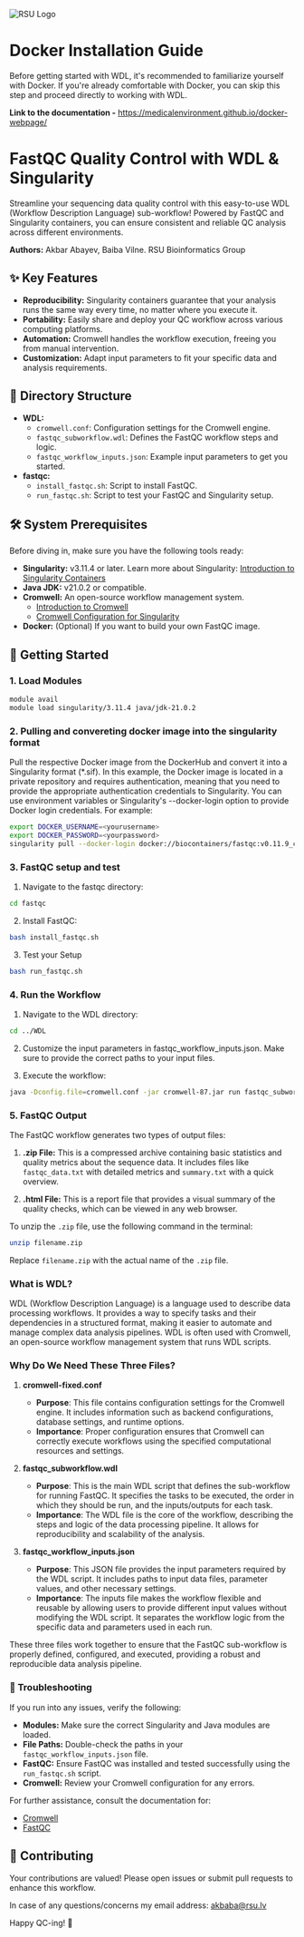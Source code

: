 ![RSU Logo](https://encrypted-tbn0.gstatic.com/images?q=tbn:ANd9GcQmFd-EPn6jktivbaVRs2MKwPaHNYycBHS8r-Nwz3MNbwPhuuOCm9JBc0PzKISwCIPigA&usqp=CAU)

# Docker Installation Guide

Before getting started with WDL, it's recommended to familiarize yourself with Docker. If you're already comfortable with Docker, you can skip this step and proceed directly to working with WDL. 

**Link to the documentation -** https://medicalenvironment.github.io/docker-webpage/

# FastQC Quality Control with WDL & Singularity 

Streamline your sequencing data quality control with this easy-to-use WDL (Workflow Description Language) sub-workflow! Powered by FastQC and Singularity containers, you can ensure consistent and reliable QC analysis across different environments.

**Authors:** Akbar Abayev, Baiba Vilne. RSU Bioinformatics Group

## ✨ Key Features

* **Reproducibility:** Singularity containers guarantee that your analysis runs the same way every time, no matter where you execute it.
* **Portability:** Easily share and deploy your QC workflow across various computing platforms.
* **Automation:** Cromwell handles the workflow execution, freeing you from manual intervention.
* **Customization:** Adapt input parameters to fit your specific data and analysis requirements.

## 📁 Directory Structure

*   **WDL:**
    *   `cromwell.conf`: Configuration settings for the Cromwell engine.
    *   `fastqc_subworkflow.wdl`: Defines the FastQC workflow steps and logic.
    *   `fastqc_workflow_inputs.json`: Example input parameters to get you started.
*   **fastqc:**
    *   `install_fastqc.sh`: Script to install FastQC.
    *   `run_fastqc.sh`: Script to test your FastQC and Singularity setup.

## 🛠️ System Prerequisites 

Before diving in, make sure you have the following tools ready:

*   **Singularity:** v3.11.4 or later. Learn more about Singularity: [Introduction to Singularity Containers](https://bioinformaticsworkbook.org/Appendix/HPC/Containers/Intro_Singularity.html#gsc.tab=0)
*   **Java JDK:** v21.0.2 or compatible.
*   **Cromwell:** An open-source workflow management system. 
    *   [Introduction to Cromwell](https://cromwell.readthedocs.io/en/stable/tutorials/FiveMinuteIntro/)
    *   [Cromwell Configuration for Singularity](https://cromwell.readthedocs.io/en/stable/getting_started/#using-singularity)
*   **Docker:** (Optional) If you want to build your own FastQC image.

## 🚀 Getting Started

### 1. Load Modules

```bash
module avail
module load singularity/3.11.4 java/jdk-21.0.2
```

### 2. Pulling and convereting docker image into the singularity format

Pull the respective Docker image from the DockerHub and convert it into a Singularity format (*.sif). In this example, the Docker image is located in a private repository and requires authentication, meaning that you need to provide the appropriate authentication credentials to Singularity. You can use environment variables or Singularity's --docker-login option to provide Docker login credentials. For example:
```bash
export DOCKER_USERNAME=<yourusername>
export DOCKER_PASSWORD=<yourpassword> 
singularity pull --docker-login docker://biocontainers/fastqc:v0.11.9_cv8
```

### 3. FastQC setup and test

1. Navigate to the fastqc directory:
```bash
cd fastqc
```

2. Install FastQC:
```bash
bash install_fastqc.sh
```

3. Test your Setup
```bash
bash run_fastqc.sh
```

### 4. Run the Workflow

1. Navigate to the WDL directory:
```bash
cd ../WDL
```

2. Customize the input parameters in fastqc_workflow_inputs.json. Make sure to provide the correct paths to your input files.

3. Execute the workflow:
```bash
java -Dconfig.file=cromwell.conf -jar cromwell-87.jar run fastqc_subworkflow.wdl --inputs fastqc_workflow_inputs.json
```

### 5. FastQC Output
The FastQC workflow generates two types of output files:

1. **.zip File:** This is a compressed archive containing basic statistics and quality metrics about the sequence data. It includes files like `fastqc_data.txt` with detailed metrics and `summary.txt` with a quick overview.

2. **.html File:** This is a report file that provides a visual summary of the quality checks, which can be viewed in any web browser.

To unzip the `.zip` file, use the following command in the terminal:
```bash
unzip filename.zip
```
Replace `filename.zip` with the actual name of the `.zip` file.


### What is WDL?

WDL (Workflow Description Language) is a language used to describe data processing workflows. It provides a way to specify tasks and their dependencies in a structured format, making it easier to automate and manage complex data analysis pipelines. WDL is often used with Cromwell, an open-source workflow management system that runs WDL scripts.

### Why Do We Need These Three Files?

1. **cromwell-fixed.conf**
   - **Purpose**: This file contains configuration settings for the Cromwell engine. It includes information such as backend configurations, database settings, and runtime options.
   - **Importance**: Proper configuration ensures that Cromwell can correctly execute workflows using the specified computational resources and settings.

2. **fastqc_subworkflow.wdl**
   - **Purpose**: This is the main WDL script that defines the sub-workflow for running FastQC. It specifies the tasks to be executed, the order in which they should be run, and the inputs/outputs for each task.
   - **Importance**: The WDL file is the core of the workflow, describing the steps and logic of the data processing pipeline. It allows for reproducibility and scalability of the analysis.

3. **fastqc_workflow_inputs.json**
   - **Purpose**: This JSON file provides the input parameters required by the WDL script. It includes paths to input data files, parameter values, and other necessary settings.
   - **Importance**: The inputs file makes the workflow flexible and reusable by allowing users to provide different input values without modifying the WDL script. It separates the workflow logic from the specific data and parameters used in each run.

These three files work together to ensure that the FastQC sub-workflow is properly defined, configured, and executed, providing a robust and reproducible data analysis pipeline.

### 🤔 Troubleshooting

If you run into any issues, verify the following:

*   **Modules:** Make sure the correct Singularity and Java modules are loaded.
*   **File Paths:** Double-check the paths in your `fastqc_workflow_inputs.json` file.
*   **FastQC:** Ensure FastQC was installed and tested successfully using the `run_fastqc.sh` script.
*   **Cromwell:** Review your Cromwell configuration for any errors.

For further assistance, consult the documentation for:
*   [Cromwell](https://cromwell.readthedocs.io/en/stable/)
*   [FastQC](https://www.bioinformatics.babraham.ac.uk/projects/fastqc/)


## 🤝 Contributing

Your contributions are valued! Please open issues or submit pull requests to enhance this workflow.

In case of any questions/concerns my email address: akbaba@rsu.lv

Happy QC-ing! 🎉


